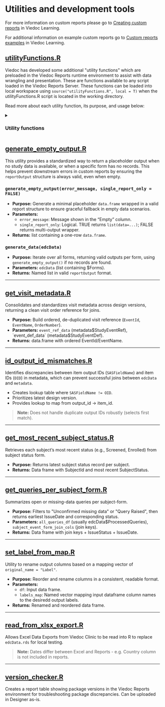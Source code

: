 # Utilities and development tools

For more information on custom reports please go to <a href="https://help.viedoc.net/c/8a3600/6e9c82/en/" target="_blank" rel="noopener">Creating custom reports</a> in Viedoc Learning.

For additional information on example custom reports go to <a href="https://help.viedoc.net/c/8a3600/9fc73b/en/" target="_blank" rel="noopener">Custom reports examples</a> in Viedoc Learning.

## [utilityFunctions.R](./utilityFunctions.R)
Viedoc has developed some additional "utility functions" which are preloaded in the Viedoc Reports runtime environment to assist with data wrangling and presentation. These are functions available to any script loaded in the Viedoc Reports Server.
These functions can be loaded into local workspace using `source("utilityFunctions.R", local = T)` when the utilityFunctions.R script is located in the working directory.

Read more about each utility function, its purpose, and usage below:

<details><summary><h3>Utility functions</h3></summary>  

<details><summary>isValid </summary>  
    
```R
isValid(x)
```

- Purpose: Check whether a value is valid
- Input parameters: any
- Returns logical:
  - TRUE:
    - 1.
      - is not atomic
    - 2. OR
      - is atomic AND
      - is not null AND
      - all is not NA AND
      - is not character or logical when vector contains no empty strings, omitting NA
  - FALSE:
    - 1.
      - is atomic AND
      - is null
    - 2. OR
      - is atomic AND
      - is not null AND
      - all is NA
    - 3. OR
      - is atomic AND
      - is not null AND
      - all is not NA AND
      - is character OR Logical AND vector contains no empty strings when omitting NA

</details>

<details><summary>validLevels </summary>  
    
```R
validLevels(vec, type = "", decreasing = T)
```

- Purpose: Get unique values in a character vector or factor. If the input argument is a factor, unique levels are extracted while dropping the levels that are not present in the input
- Input params:
  - Vec - the character vector or factor from which the unique values should be extracted
  - Type
     - if type is left blank, the result is sorted alphabetically.
     - if type == 'frequency', the result is sorted based on the frequency of the individual values in the input vector
  - Decreasing
    - if type is blank, this value is ignored.
    - If type == "frequency", then this value is used to identify the sort order of the frequency
- Return object
  - if type == "" & input is a factor, returns levels(vec)[levels(vec) %in% unique(vec)]
  - if type == "" & input is not a factor, returns sort(unique(vec))
  - if type == "frequency", returns names(sort(table(vec)[table(vec)!=0], decreasing = decreasing))
  - else returns character(0)

</details>
<details><summary>prepareDataForDisplay</summary>  
    
```R
prepareDataForDisplay(data, forceFactor = c(), forceCharacter = c(), blankText = "(blank)", retainFactor = c()
```

- Purpose: Prepare the data.frame for optimal display via the DT package
- Input parameters:
  - Data - data.frame that should be prepared for display
  - ForceFactor
    - a character vector of column names that should be forced as factor field.
    - This can be used to force SiteCode into character, without which it would default to numeric.
    - This will help in an optimal filtering feature for the numeric columns (dropdown instead of range filter)
  - forceCharacter - a character vector of column names that should be forced as character field.
    - Similar usage as forceFactor where there is a need to force a numeric field into character, but not factorize the data
    - If the column is not listed in this parameter, and if the data contains only numeric value, then the column will be rendered as numeric
  - blankText - value provided in this parameter will be used to replace blank values
  - retainFactor
    - The function will by default reapply factorization for all the factor fields, character fields (that are not part of forceCharacter),a nd fields that are listed in forceFactor. Hence, for fields that should not lose its assigned factor levels should be listed in this field
- output: data.frame (or same as input data object)

</details>
<details><summary>setNAtoBlank</summary>  

```R
setNAtoBlank(data, replaceWithText = "", forceCharacter = c()
```

- Purpose: Remove all NA fields and replace them with blank or substitute text
- Input parameters
  - data - input data.frame
  - replaceWithText - Substitute text to be used as replacement for blank values
  - forceCharacter - a characer vector of columns names that should be forced to character type instead of numeric
- Output: data.frame

</details>
<details><summary>getLabel</summary>  

```R
getLabel(data)
```    
   
- Purpose: Get the column labels of a data.frame as character vector
- Input parameters:
  - data - input data.frame
- Output: character vector

</details>
<details><summary>setLabel</summary>  

```R
setLabel(data, labels)
```   

- Purpose: Set the column labels of a data.frame
- Input parameters:
  - data - input data.frame
- Labels - a list of column labels. The number of columns in the data and the count of labels provided in this parameter should match
- Output: data.frame

</details>
<details><summary>getColumnDefs</summary>  

```R
getColumnDefs(colwidths = NA, data = NA, alignRight = NA, alignLeft = NA, alignCenter = NA)
```

- Purpose: Provide an easy way to define column widths for report outputs. Uses DT package
- Parameters:
  - colwidths - a numeric vector of column widths in pixels. Length of this parameter should match the count of columns in the data for which this will be used. This parameter is ignored if data is provided
  - data - if data if provided, then the column width is calculated based on the data
  - alignRight - a numeric vector of column numbers that should be right-aligned in display
  - alignLeft - a numeric vector of column numbers that should be left-aligned in display
  - alignCenter - a numeric vector of column numbers that should be center-aligned in display
  - NOTE: While using alignRight, alignLeft, or alignCenter, it is suggested to also include colwidths or data parameter for optimal result
- Output: list of column definitions as described in DT package.

</details>
</details>

## [generate_empty_output.R](./generate_empty_output.R)
This utility provides a standardized way to return a placeholder output when no study data is available, or when a specific form has no records. This helps prevent downstream errors in custom reports by ensuring the `reportOutput` structure is always valid, even when empty.

### `generate_empty_output(error_message, single_report_only = FALSE)`
- **Purpose:** Generate a minimal placeholder `data.frame` wrapped in a valid report structure to ensure graceful fallback in empty data scenarios.
- **Parameters:**
  - `error_message`: Message shown in the “Empty” column.
  - `single_report_only`: Logical. TRUE returns `list(data=...)`; FALSE returns multi-output wrapper.
- **Returns:** list containing a one-row `data.frame`.

### `generate_data(edcData)`
- **Purpose:** Iterate over all forms, returning valid outputs per form, using `generate_empty_output()` if no records are found.
- **Parameters:** `edcData` (list containing $Forms).
- **Returns:** Named list in valid `reportOutput` format.

---

## [get_visit_metadata.R](./get_visit_metadata.R)
Consolidates and standardizes visit metadata across design versions, returning a clean visit order reference for joins.

- **Purpose:** Build ordered, de-duplicated visit reference (`EventId`, `EventName`, `OrderNumber`).
- **Parameters:** `event_ref_data` (metadata$StudyEventRef), `event_def_data` (metadata$StudyEventDef).
- **Returns:** data.frame with ordered EventId/EventName.



---

## [id_output_id_mismatches.R](./id_output_id_mismatches.R)
Identifies discrepancies between item output IDs (`SASFieldName`) and item IDs (`OID`) in metadata, which can prevent successful joins between `edcData` and `metadata`.

- Creates lookup table where `SASFieldName != OID`.
- Prioritizes latest design version.
- Provides lookup to map from output_id → item_id.

> **Note:** Does not handle duplicate output IDs robustly (selects first match).

---

## [get_most_recent_subject_status.R](./get_most_recent_subject_status.R)
Retrieves each subject’s most recent status (e.g., Screened, Enrolled) from subject status form.

- **Purpose:** Returns latest subject status record per subject.
- **Returns:** Data frame with SubjectId and most recent SubjectStatus.

---

## [get_queries_per_subject_form.R](./get_queries_per_subject_form.R)
Summarizes open or missing-data queries per subject-form.

- **Purpose:** Filters to "Unconfirmed missing data" or "Query Raised", then returns earliest IssueDate and corresponding status.
- **Parameters:** `all_queries_df` (usually edcData$ProcessedQueries), `subject_event_form_join_cols` (join keys).
- **Returns:** Data frame with join keys + IssueStatus + IssueDate.


---

## [set_label_from_map.R](./set_label_from_map.R)

Utility to rename output columns based on a mapping vector of `original_name = "Label"`.

- **Purpose:** Reorder and rename columns in a consistent, readable format.
- **Parameters:**
  - `df`: Input data frame.
  - `labels_map`: Named vector mapping input dataframe column names to the desiredd output labels.
- **Returns:** Renamed and reordered data frame.


---

## [read_from_xlsx_export.R](./read_from_xlsx_export.R)
Allows Excel Data Exports from Viedoc Clinic to be read into R to replace `edcData.rds` for local testing.

> **Note:** Dates differ between Excel and Reports - e.g. Country column is not included in reports. 

---

## [version_checker.R](./version_checker.R)
Creates a report table showing package versions in the Viedoc Reports environment for troubleshooting package discrepancies. Can be uploaded in Designer as-is.

